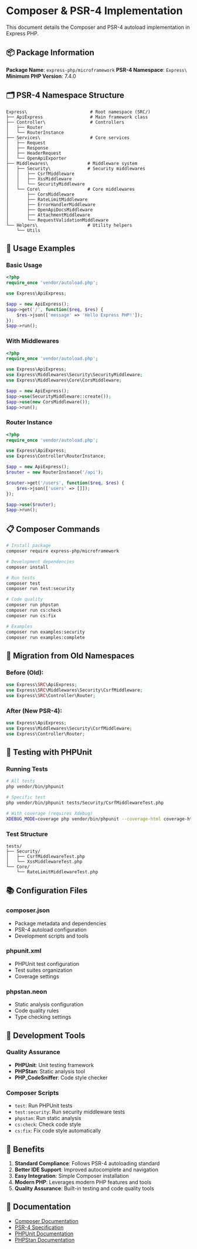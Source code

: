 # Composer & PSR-4 Implementation

This document details the Composer and PSR-4 autoload implementation in Express PHP.

## 📦 Package Information

**Package Name**: `express-php/microframework`
**PSR-4 Namespace**: `Express\`
**Minimum PHP Version**: 7.4.0

## 🗂️ PSR-4 Namespace Structure

```
Express\                        # Root namespace (SRC/)
├── ApiExpress                  # Main framework class
├── Controller\                 # Controllers
│   ├── Router
│   └── RouterInstance
├── Services\                   # Core services
│   ├── Request
│   ├── Response
│   ├── HeaderRequest
│   └── OpenApiExporter
├── Middlewares\               # Middleware system
│   ├── Security\              # Security middlewares
│   │   ├── CsrfMiddleware
│   │   ├── XssMiddleware
│   │   └── SecurityMiddleware
│   └── Core\                  # Core middlewares
│       ├── CorsMiddleware
│       ├── RateLimitMiddleware
│       ├── ErrorHandlerMiddleware
│       ├── OpenApiDocsMiddleware
│       ├── AttachmentMiddleware
│       └── RequestValidationMiddleware
└── Helpers\                   # Utility helpers
    └── Utils
```

## 🚀 Usage Examples

### Basic Usage
```php
<?php
require_once 'vendor/autoload.php';

use Express\ApiExpress;

$app = new ApiExpress();
$app->get('/', function($req, $res) {
    $res->json(['message' => 'Hello Express PHP!']);
});
$app->run();
```

### With Middlewares
```php
<?php
require_once 'vendor/autoload.php';

use Express\ApiExpress;
use Express\Middlewares\Security\SecurityMiddleware;
use Express\Middlewares\Core\CorsMiddleware;

$app = new ApiExpress();
$app->use(SecurityMiddleware::create());
$app->use(new CorsMiddleware());
$app->run();
```

### Router Instance
```php
<?php
require_once 'vendor/autoload.php';

use Express\ApiExpress;
use Express\Controller\RouterInstance;

$app = new ApiExpress();
$router = new RouterInstance('/api');

$router->get('/users', function($req, $res) {
    $res->json(['users' => []]);
});

$app->use($router);
$app->run();
```

## 📋 Composer Commands

```bash
# Install package
composer require express-php/microframework

# Development dependencies
composer install

# Run tests
composer test
composer run test:security

# Code quality
composer run phpstan
composer run cs:check
composer run cs:fix

# Examples
composer run examples:security
composer run examples:complete
```

## 🔄 Migration from Old Namespaces

### Before (Old):
```php
use Express\SRC\ApiExpress;
use Express\SRC\Middlewares\Security\CsrfMiddleware;
use Express\SRC\Controller\Router;
```

### After (New PSR-4):
```php
use Express\ApiExpress;
use Express\Middlewares\Security\CsrfMiddleware;
use Express\Controller\Router;
```

## 🧪 Testing with PHPUnit

### Running Tests
```bash
# All tests
php vendor/bin/phpunit

# Specific test
php vendor/bin/phpunit tests/Security/CsrfMiddlewareTest.php

# With coverage (requires Xdebug)
XDEBUG_MODE=coverage php vendor/bin/phpunit --coverage-html coverage-html
```

### Test Structure
```
tests/
├── Security/
│   ├── CsrfMiddlewareTest.php
│   └── XssMiddlewareTest.php
└── Core/
    └── RateLimitMiddlewareTest.php
```

## 📚 Configuration Files

### composer.json
- Package metadata and dependencies
- PSR-4 autoload configuration
- Development scripts and tools

### phpunit.xml
- PHPUnit test configuration
- Test suites organization
- Coverage settings

### phpstan.neon
- Static analysis configuration
- Code quality rules
- Type checking settings

## 🔧 Development Tools

### Quality Assurance
- **PHPUnit**: Unit testing framework
- **PHPStan**: Static analysis tool
- **PHP_CodeSniffer**: Code style checker

### Composer Scripts
- `test`: Run PHPUnit tests
- `test:security`: Run security middleware tests
- `phpstan`: Run static analysis
- `cs:check`: Check code style
- `cs:fix`: Fix code style automatically

## 🌟 Benefits

1. **Standard Compliance**: Follows PSR-4 autoloading standard
2. **Better IDE Support**: Improved autocomplete and navigation
3. **Easy Integration**: Simple Composer installation
4. **Modern PHP**: Leverages modern PHP features and tools
5. **Quality Assurance**: Built-in testing and code quality tools

## 📖 Documentation

- [Composer Documentation](https://getcomposer.org/doc/)
- [PSR-4 Specification](https://www.php-fig.org/psr/psr-4/)
- [PHPUnit Documentation](https://phpunit.de/documentation.html)
- [PHPStan Documentation](https://phpstan.org/user-guide/getting-started)
